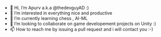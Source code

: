 - 👋 Hi, I’m Apurv a.k.a @thedevguyAD :)
- 👀 I’m interested in everything nice and productive
- 🌱 I’m currently learning chess , AI-ML
- 💞️ I’m looking to collaborate on game developement projects on Unity :)
- 📫 How to reach me by issuing a pull request and i will contact you :-)

